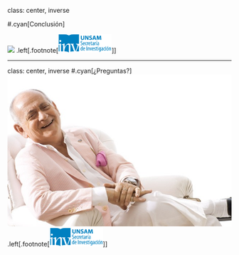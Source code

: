 class: center, inverse

#.cyan[Conclusión]

<img src="./public/l3vR6aasfs0Ae3qdG.gif" width="550">
.left[.footnote[<img src="./public/LogoSecInvHorizontalFondoTranspColor.gif" width="120">]]

---
class: center, inverse
#.cyan[¿Preguntas?]
<img src="./public/958471.jpg" width="640">
.left[.footnote[<img src="./public/LogoSecInvHorizontalFondoTranspColor.gif" width="120">]]
